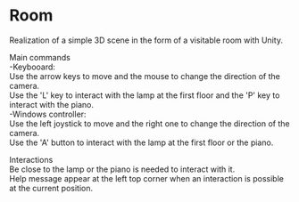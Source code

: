 # Room
Realization of a simple 3D scene in the form of a visitable room with Unity. 

Main commands  
-Keybooard:  
Use the arrow keys to move and the mouse to change the direction of the camera.  
Use the 'L' key to interact with the lamp at the first floor and the 'P' key to interact with the piano.  
-Windows controller:  
Use the left joystick to move and the right one to change the direction of the camera.  
Use the 'A' button to interact with the lamp at the first floor or the piano.  
  
Interactions  
Be close to the lamp or the piano is needed to interact with it.  
Help message appear at the left top corner when an interaction is possible at the current position.

